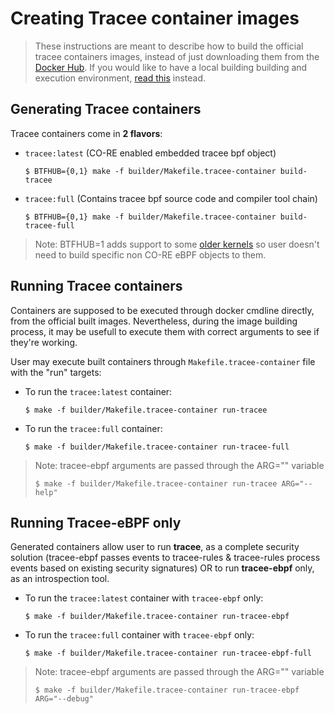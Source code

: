 # Creating Tracee container images

> These instructions are meant to describe how to build the official tracee
> containers images, instead of just downloading them from the
> [Docker Hub](https://hub.docker.com/r/aquasec/tracee). If you would like to
> have a local building building and execution environment,
> [read this](./environment.md) instead.

## Generating Tracee containers

Tracee containers come in **2 flavors**:

* `tracee:latest` (CO-RE enabled embedded tracee bpf object)

  ```
  $ BTFHUB={0,1} make -f builder/Makefile.tracee-container build-tracee
  ```

* `tracee:full` (Contains tracee bpf source code and compiler tool chain)

  ```
  $ BTFHUB={0,1} make -f builder/Makefile.tracee-container build-tracee-full
  ```

> Note: BTFHUB=1 adds support to some [older kernels](https://github.com/aquasecurity/btfhub/blob/main/docs/supported-distros.md)
> so user doesn't need to build specific non CO-RE eBPF objects to them.

## Running Tracee containers

Containers are supposed to be executed through docker cmdline directly, from
the official built images. Nevertheless, during the image building process, it
may be usefull to execute them with correct arguments to see if they're
working.

User may execute built containers through `Makefile.tracee-container` file with
the "run" targets:

* To run the `tracee:latest` container:

  ```
  $ make -f builder/Makefile.tracee-container run-tracee
  ```

* To run the `tracee:full` container:

  ```
  $ make -f builder/Makefile.tracee-container run-tracee-full
  ```

> Note: tracee-ebpf arguments are passed through the ARG="" variable
>
> ```
> $ make -f builder/Makefile.tracee-container run-tracee ARG="--help"
> ```

## Running Tracee-eBPF only

Generated containers allow user to run **tracee**, as a complete security
solution (tracee-ebpf passes events to tracee-rules & tracee-rules process
events based on existing security signatures) OR to run **tracee-ebpf** only,
as an introspection tool.

* To run the `tracee:latest` container with `tracee-ebpf` only:

  ```
  $ make -f builder/Makefile.tracee-container run-tracee-ebpf
  ```

* To run the `tracee:full` container with `tracee-ebpf` only:

  ```
  $ make -f builder/Makefile.tracee-container run-tracee-ebpf-full
  ```

> Note: tracee-ebpf arguments are passed through the ARG="" variable
>
> ```
> $ make -f builder/Makefile.tracee-container run-tracee-ebpf ARG="--debug"
> ```
